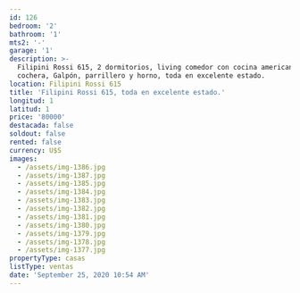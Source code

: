 ```yaml
---
id: 126
bedroom: '2'
bathroom: '1'
mts2: '-'
garage: '1'
description: >-
  Filipini Rossi 615, 2 dormitorios, living comedor con cocina americana,
  cochera, Galpón, parrillero y horno, toda en excelente estado.
location: Filipini Rossi 615
title: 'Filipini Rossi 615, toda en excelente estado.'
longitud: 1
latitud: 1
price: '80000'
destacada: false
soldout: false
rented: false
currency: U$S
images:
  - /assets/img-1386.jpg
  - /assets/img-1387.jpg
  - /assets/img-1385.jpg
  - /assets/img-1384.jpg
  - /assets/img-1383.jpg
  - /assets/img-1382.jpg
  - /assets/img-1381.jpg
  - /assets/img-1380.jpg
  - /assets/img-1379.jpg
  - /assets/img-1378.jpg
  - /assets/img-1377.jpg
propertyType: casas
listType: ventas
date: 'September 25, 2020 10:54 AM'
---
```


